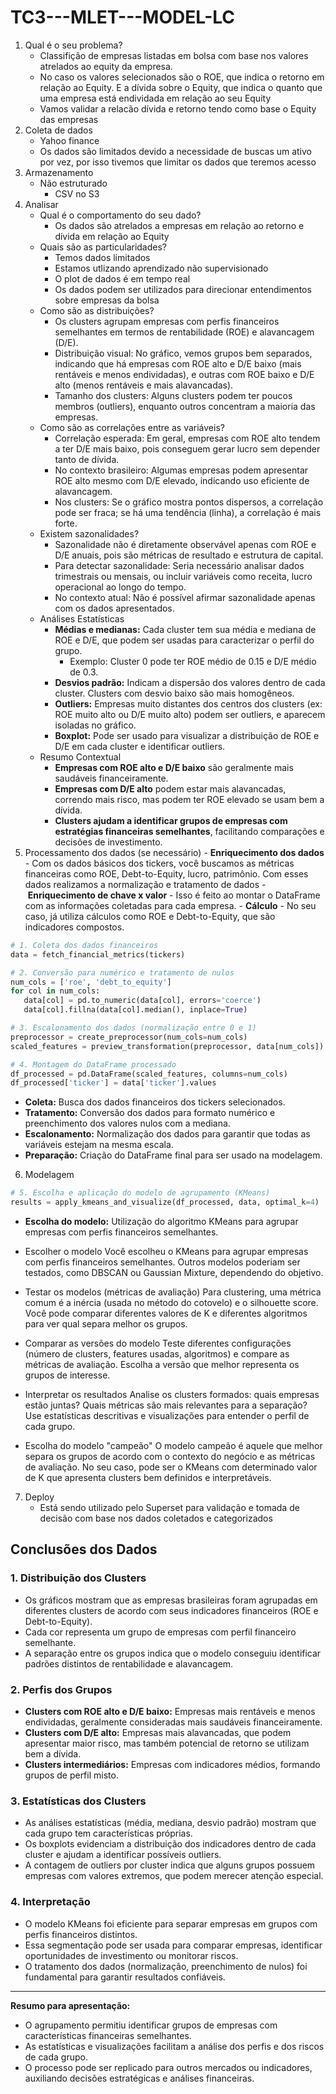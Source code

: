 # TC3---MLET---MODEL-LC

1) Qual é o seu problema?
    - Classifição de empresas listadas em bolsa com base nos valores atrelados ao equity da empresa.
    - No caso os valores selecionados são o ROE, que indica o retorno em relação ao Equity. E a dívida sobre o Equity, que indica o quanto que uma empresa está endividada em relação ao seu Equity
    - Vamos validar a relacão dívida e retorno tendo como base o Equity das empresas
2) Coleta de dados
    - Yahoo finance
    - Os dados são limitados devido a necessidade de buscas um ativo por vez, por isso tivemos que limitar os dados que teremos acesso
3) Armazenamento
    - Não estruturado
        - CSV no S3
4) Analisar
    - Qual é o comportamento do seu dado?
	    - Os dados são atrelados a empresas em relação ao retorno e dívida em relação ao Equity
    - Quais são as particularidades?
	    - Temos dados limitados
	    - Estamos utlizando aprendizado não supervisionado
	    - O plot de dados é em tempo real
	    - Os dados podem ser utilizados para direcionar entendimentos sobre empresas da bolsa
    - Como são as distribuições?
		- Os clusters agrupam empresas com perfis financeiros semelhantes em termos de rentabilidade (ROE) e alavancagem (D/E).
		- Distribuição visual: No gráfico, vemos grupos bem separados, indicando que há empresas com ROE alto e D/E baixo (mais rentáveis e menos endividadas), e outras com ROE baixo e D/E alto (menos rentáveis e mais alavancadas).
		- Tamanho dos clusters: Alguns clusters podem ter poucos membros (outliers), enquanto outros concentram a maioria das empresas.
    - Como são as correlações entre as variáveis?  
		- Correlação esperada: Em geral, empresas com ROE alto tendem a ter D/E mais baixo, pois conseguem gerar lucro sem depender tanto de dívida.
		- No contexto brasileiro: Algumas empresas podem apresentar ROE alto mesmo com D/E elevado, indicando uso eficiente de alavancagem.
		- Nos clusters: Se o gráfico mostra pontos dispersos, a correlação pode ser fraca; se há uma tendência (linha), a correlação é mais forte.
    - Existem sazonalidades?
		- Sazonalidade não é diretamente observável apenas com ROE e D/E anuais, pois são métricas de resultado e estrutura de capital.
		- Para detectar sazonalidade: Seria necessário analisar dados trimestrais ou mensais, ou incluir variáveis como receita, lucro operacional ao longo do tempo.
		- No contexto atual: Não é possível afirmar sazonalidade apenas com os dados apresentados.
    - Análises Estatísticas
		- **Médias e medianas:** Cada cluster tem sua média e mediana de ROE e D/E, que podem ser usadas para caracterizar o perfil do grupo.
		    - Exemplo: Cluster 0 pode ter ROE médio de 0.15 e D/E médio de 0.3.
		- **Desvios padrão:** Indicam a dispersão dos valores dentro de cada cluster. Clusters com desvio baixo são mais homogêneos.
		- **Outliers:** Empresas muito distantes dos centros dos clusters (ex: ROE muito alto ou D/E muito alto) podem ser outliers, e aparecem isoladas no gráfico.
		- **Boxplot:** Pode ser usado para visualizar a distribuição de ROE e D/E em cada cluster e identificar outliers.
	- Resumo Contextual
		- **Empresas com ROE alto e D/E baixo** são geralmente mais saudáveis financeiramente.
		- **Empresas com D/E alto** podem estar mais alavancadas, correndo mais risco, mas podem ter ROE elevado se usam bem a dívida.
		- **Clusters ajudam a identificar grupos de empresas com estratégias financeiras semelhantes**, facilitando comparações e decisões de investimento.
5) Processamento dos dados (se necessário)
	- **Enriquecimento dos dados** - Com os dados básicos dos tickers, você buscamos as métricas financeiras como ROE, Debt-to-Equity, lucro, patrimônio. Com esses dados realizamos a normalização e tratamento de dados
	 - **Enriquecimento de chave x valor** - Isso é feito ao montar o DataFrame com as informações coletadas para cada empresa.
	 - **Cálculo** - No seu caso, já utiliza cálculos como ROE e Debt-to-Equity, que são indicadores compostos.

 ```python
 # 1. Coleta dos dados financeiros
data = fetch_financial_metrics(tickers)

# 2. Conversão para numérico e tratamento de nulos
num_cols = ['roe', 'debt_to_equity']
for col in num_cols:
    data[col] = pd.to_numeric(data[col], errors='coerce')
    data[col].fillna(data[col].median(), inplace=True)

# 3. Escalonamento dos dados (normalização entre 0 e 1)
preprocessor = create_preprocessor(num_cols=num_cols)
scaled_features = preview_transformation(preprocessor, data[num_cols])

# 4. Montagem do DataFrame processado
df_processed = pd.DataFrame(scaled_features, columns=num_cols)
df_processed['ticker'] = data['ticker'].values
 ```


- **Coleta:** Busca dos dados financeiros dos tickers selecionados.
- **Tratamento:** Conversão dos dados para formato numérico e preenchimento dos valores nulos com a mediana.
- **Escalonamento:** Normalização dos dados para garantir que todas as variáveis estejam na mesma escala.
- **Preparação:** Criação do DataFrame final para ser usado na modelagem.

6) Modelagem

```python
# 5. Escolha e aplicação do modelo de agrupamento (KMeans)
results = apply_kmeans_and_visualize(df_processed, data, optimal_k=4)
```
- **Escolha do modelo:** Utilização do algoritmo KMeans para agrupar empresas com perfis financeiros semelhantes.

- Escolher o modelo
Você escolheu o KMeans para agrupar empresas com perfis financeiros semelhantes. Outros modelos poderiam ser testados, como DBSCAN ou Gaussian Mixture, dependendo do objetivo.

- Testar os modelos (métricas de avaliação)
Para clustering, uma métrica comum é a inércia (usada no método do cotovelo) e o silhouette score. Você pode comparar diferentes valores de K e diferentes algoritmos para ver qual separa melhor os grupos.

- Comparar as versões do modelo
Teste diferentes configurações (número de clusters, features usadas, algoritmos) e compare as métricas de avaliação. Escolha a versão que melhor representa os grupos de interesse.

- Interpretar os resultados
Analise os clusters formados: quais empresas estão juntas? Quais métricas são mais relevantes para a separação? Use estatísticas descritivas e visualizações para entender o perfil de cada grupo.

- Escolha do modelo "campeão"
O modelo campeão é aquele que melhor separa os grupos de acordo com o contexto do negócio e as métricas de avaliação. No seu caso, pode ser o KMeans com determinado valor de K que apresenta clusters bem definidos e interpretáveis.


7) Deploy
    - Está sendo utilizado pelo Superset para validação e tomada de decisão com base nos dados coletados e categorizados


## **Conclusões dos Dados**

### **1. Distribuição dos Clusters**

- Os gráficos mostram que as empresas brasileiras foram agrupadas em diferentes clusters de acordo com seus indicadores financeiros (ROE e Debt-to-Equity).
- Cada cor representa um grupo de empresas com perfil financeiro semelhante.
- A separação entre os grupos indica que o modelo conseguiu identificar padrões distintos de rentabilidade e alavancagem.

### **2. Perfis dos Grupos**

- **Clusters com ROE alto e D/E baixo:** Empresas mais rentáveis e menos endividadas, geralmente consideradas mais saudáveis financeiramente.
- **Clusters com D/E alto:** Empresas mais alavancadas, que podem apresentar maior risco, mas também potencial de retorno se utilizam bem a dívida.
- **Clusters intermediários:** Empresas com indicadores médios, formando grupos de perfil misto.

### **3. Estatísticas dos Clusters**

- As análises estatísticas (média, mediana, desvio padrão) mostram que cada grupo tem características próprias.
- Os boxplots evidenciam a distribuição dos indicadores dentro de cada cluster e ajudam a identificar possíveis outliers.
- A contagem de outliers por cluster indica que alguns grupos possuem empresas com valores extremos, que podem merecer atenção especial.

### **4. Interpretação**

- O modelo KMeans foi eficiente para separar empresas em grupos com perfis financeiros distintos.
- Essa segmentação pode ser usada para comparar empresas, identificar oportunidades de investimento ou monitorar riscos.
- O tratamento dos dados (normalização, preenchimento de nulos) foi fundamental para garantir resultados confiáveis.

---

**Resumo para apresentação:**

- O agrupamento permitiu identificar grupos de empresas com características financeiras semelhantes.
- As estatísticas e visualizações facilitam a análise dos perfis e dos riscos de cada grupo.
- O processo pode ser replicado para outros mercados ou indicadores, auxiliando decisões estratégicas e análises financeiras.